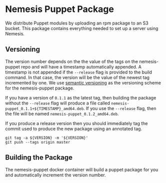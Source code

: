 # Nemesis Puppet Package
We distribute Puppet modules by uploading an rpm package to an S3 bucket. This
package contains everything needed to set up a server using Nemesis.

## Versioning
The version number depends on the the value of the tags on the nemesis-puppet
repo and will have a timestamp automatically appended. A timestamp is not
appended if the `--release` flag is provided to the build command. In that case,
the version will be the value of the newest tag incremented by one. We use
[semantic versioning](http://semver.org/) as the versioning scheme for the
nemesis-puppet package.

If you have a version of `0.1.1` as the latest tag, then building the package
without the `--release` flag will produce a file called
`nemesis-puppet_0.1.1+${TIMESTAMP}_amd64.deb`.  If you use the `--release` flag,
then the file will be named `nemesis-puppet_0.1.2_amd64.deb`.

If you produce a release version then you should immediately tag the commit used
to produce the new package using an annotated tag.

    git tag -a ${VERSION} -m '${VERSION}'
    git push --tags origin master


## Building the Package
The nemesis-puppet docker container will build a puppet package for you and automatically
increment the version number.
